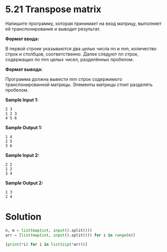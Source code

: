 # 5.21 Transpose matrix
Напишите программу, которая принимает на вход матрицу, выполняет её транспонирование и выводит результат.

**Формат ввода:**

В первой строке указываются два целых числа nn и mm, количество строк и столбцов, соответственно.
Далее следуют nn строк, содержащих по mm целых чисел, разделённых пробелом.

**Формат вывода:**

Программа должна вывести mm строк содержимого транспонированной матрицы. Элементы матрицы стоит разделять пробелом.

**Sample Input 1:**
```
2 3
1 2 3
4 5 6
```
**Sample Output 1:**
```
1 4
2 5
3 6
```
**Sample Input 2:**
```
2 2
1 2
3 4
```
**Sample Output 2:**
```
1 3
2 4
```
# Solution
```python
n, m = list(map(int, input().split()))
arr = [list(map(int, input().split())) for i in range(n)]

[print(*i) for i in list(zip(*arr))]
```

